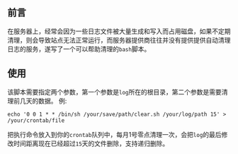 ## 前言
在服务器上，经常会因为一些日志文件被大量生成和写入而占用磁盘，如果不定期清理，则会导致站点无法正常运行，而服务器提供商往往并没有提供提供自动清理日志的服务，遂写了一个可以帮助清理的`bash`脚本。

## 使用
该脚本需要指定两个参数，第一个参数是`log`所在的根目录，第二个参数是需要清理前几天的数据。
例:
```
echo '0 0 1 * * /bin/sh /your/save/path/clear.sh /your/log/path 15' > /your/crontab/file
```
把执行命令放入到你的`crontab`队列中，每月1号零点清理一次，会把`log`的最后修改时间距离现在已经超过`15`天的文件删除，支持递归删除。
